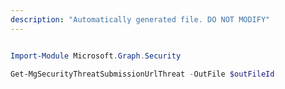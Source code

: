 ```yaml
---
description: "Automatically generated file. DO NOT MODIFY"
---
```


```powershell

Import-Module Microsoft.Graph.Security

Get-MgSecurityThreatSubmissionUrlThreat -OutFile $outFileId

```